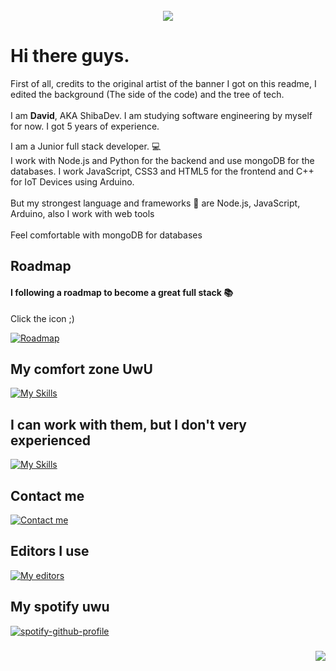 <br clear="both">

<div align="center">
  <img height="" src="https://i.pinimg.com/originals/bf/03/d3/bf03d36d6d2c24ed8f89db865dba6bf7.png"  />
</div>

<div align="left">
  <h1><strong>Hi there guys.</strong></h1>
  <p>First of all, credits to the original artist of the banner I got on this readme, I edited the background (The side of the code) and the tree of tech. <br><br>
    I am <strong>David</strong>, AKA ShibaDev. I am studying software engineering by myself for now. I got 5 years of experience.</p>

  <p align="left">I am a Junior full stack developer. 💻<br>I work with Node.js and Python for the backend and use mongoDB for the databases. I work JavaScript, CSS3 and HTML5    for the frontend and C++ for IoT Devices using Arduino.<br><br>But my strongest language and frameworks 🦾 are Node.js, JavaScript, Arduino, also I work with web tools<br>      <br>Feel comfortable with mongoDB for databases</p>
</div>

###

<h2>Roadmap</h2>

<h4 align="left">I following a roadmap to become a great full stack 📚</h4>
<p>Click the icon ;)</p>

[![Roadmap](https://skillicons.dev/icons?i=github)](https://github.com/ShiibaDev/Roadmap-FullStack)

###

<div align="left">
  <h2>My comfort zone UwU</h2>
  
  [![My Skills](https://skillicons.dev/icons?i=eclipse,js,nodejs,html,css,tailwindcss,github,git,stackoverflow,cpp,arduino,php,mysql)](https://skillicons.dev)

  <h2>I can work with them, but I don't very experienced</h2>
  
  [![My Skills](https://skillicons.dev/icons?i=cs,python,django,mongodb,bash,solidity)](https://skillicons.dev)
</div>

###

<div align="left">
  <h2>Contact me</h2>
  
  [![Contact me](https://skillicons.dev/icons?i=discord)](https://discord.gg/neVe8ZnsXn)
</div>

###

  <h2>Editors I use</h1>
  
  [![My editors](https://skillicons.dev/icons?i=vscode,visualstudio,atom)](https://skillicons.dev)
  
###

  <h2>My spotify uwu</h2>

  [![spotify-github-profile](https://spotify-github-profile.vercel.app/api/view?uid=g8gqncymah6auzaq5r1j0ird0&cover_image=false&theme=default&show_offline=false&background_color=0f001f&interchange=true&bar_color_cover=false&bar_color=460066)](https://spotify-github-profile.vercel.app/api/view?uid=g8gqncymah6auzaq5r1j0ird0&redirect=true)

###

<img align="right" src="https://visitor-badge.laobi.icu/badge?page_id=ShiibaDev.ShiibaDev&left_color=blue&right_color=dimgray&left_text=Visits"  />
